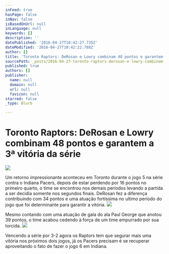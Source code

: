 ```yaml
---
inFeed: true
hasPage: false
inNav: false
isBasedOnUrl: null
inLanguage: null
keywords: []
description: ''
datePublished: '2016-04-27T10:42:27.735Z'
dateModified: '2016-04-27T10:42:22.788Z'
author: []
title: 'Toronto Raptors: DeRosan e Lowry combinam 48 pontos e garantem a 3ª vitória da série'
sourcePath: _posts/2016-04-27-toronto-raptors-derosan-e-lowry-combinam-48-pontos-e-garan.md
published: true
authors: []
publisher:
  name: null
  domain: null
  url: null
  favicon: null
starred: false
_type: Blurb

---
```

# Toronto Raptors: DeRosan e Lowry combinam 48 pontos e garantem a 3ª vitória da série
![](https://the-grid-user-content.s3-us-west-2.amazonaws.com/c93368a6-7a59-49c0-a698-86e7a2ebb04d.gif)

Um retorno impressionante aconteceu em Toronto durante o jogo 5 na série contra o Indiana Pacers, depois de estar perdendo por 16 pontos no primeiro quarto, o time se encontrou nos demais períodos levando a partida a ser decidia somente nos segundos finais. DeRosan fez a diferença contribuindo com 34 pontos e uma atuação fortíssima no ultimo período do jogo que foi determinante para garantir a vitória.
![](https://the-grid-user-content.s3-us-west-2.amazonaws.com/83b35036-5892-4bf2-920b-387e90c385e0.jpg)

Mesmo contando com uma atuação de gala do ala Paul George que anotou 39 pontos, o time acabou cedendo à força de um time empurrado por sua torcida.
![](https://the-grid-user-content.s3-us-west-2.amazonaws.com/c2282823-0727-4dce-9e9e-734b172990b5.jpg)

Vencendo a série por 3-2 agora os Raptors tem que segurar mais uma vitória nos próximos dois jogos, já os Pacers precisam é se recuperar aproveitando o fato de fazer o jogo 6 em Indiana.